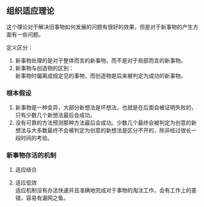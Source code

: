 ## 组织适应理论

这个理论对于解决旧事物如何发展的问题有很好的效果，但是对于新事物的产生方面有一些问题。  

定义区分：  
1. 新事物处理的是对于整体而言的新事物，而不是对于局部而言的新事物。
2. 新事物与创造物的区别：  
新事物时偏离成规定见的事物，而创造物是后来被判定为成功的新事物。

### 根本假设

1. 新事物是一种变异，大部分新想法是坏想法，也就是在后面会被证明失败的，只有少数几个新想法最后会成功。
2. 没有可靠的方法预测那种方法最后会成功。少数几个最终会被判定为创意的新想法与大多数最终不会被判定为创意的新想法是区分不开的，除非经过很长一段时间的考验。

### 新事物存活的机制

1. 适应结合

2. 适应低效  
适应机制没有办法快速并且准确地完成对于事物的淘汰工作，会有工作上的差错，容易有漏网之鱼。
